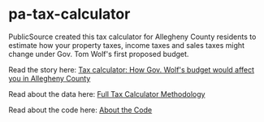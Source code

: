 # pa-tax-calculator
PublicSource created this tax calculator for Allegheny County residents to estimate how your property taxes, income taxes and sales taxes might change under Gov. Tom Wolf's first proposed budget.

Read the story here: [Tax calculator: How Gov. Wolf's budget would affect you in Allegheny County](http://publicsource.org/investigations/tax-calculator-how-gov-wolfs-budget-would-affect-you-allegheny-county#.VSfaPpRPLek)

Read about the data here: [Full Tax Calculator Methodology](https://github.com/akanik/pa-tax-calculator/blob/master/about-the-data.md)

Read about the code here: [About the Code](https://github.com/akanik/pa-tax-calculator/blob/master/about-the-code.md)
